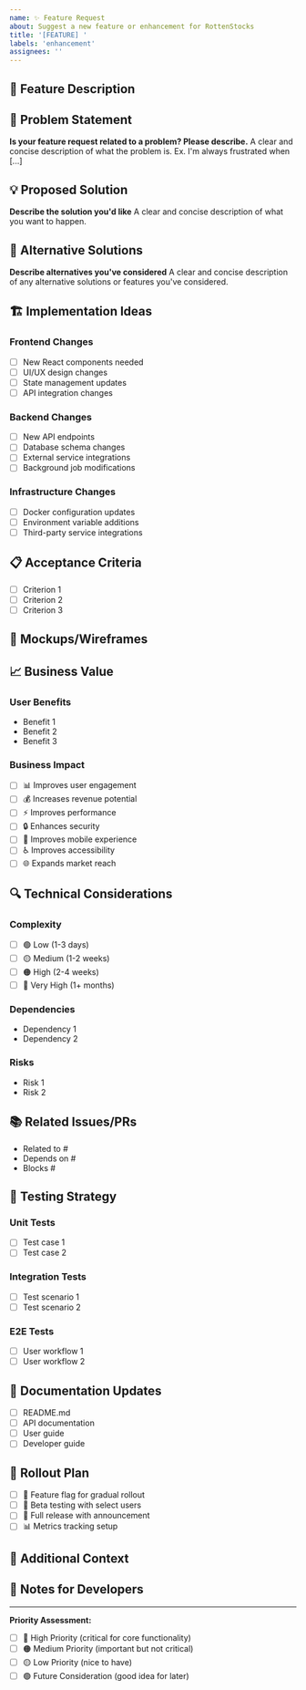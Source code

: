 ```yaml
---
name: ✨ Feature Request
about: Suggest a new feature or enhancement for RottenStocks
title: '[FEATURE] '
labels: 'enhancement'
assignees: ''
---
```


## 🎯 Feature Description
<!-- A clear and concise description of the feature you'd like to see -->

## 🤔 Problem Statement
<!-- What problem does this feature solve? What's the user need? -->
**Is your feature request related to a problem? Please describe.**
A clear and concise description of what the problem is. Ex. I'm always frustrated when [...]

## 💡 Proposed Solution
<!-- Describe the solution you'd like -->
**Describe the solution you'd like**
A clear and concise description of what you want to happen.

## 🔄 Alternative Solutions
<!-- Describe alternatives you've considered -->
**Describe alternatives you've considered**
A clear and concise description of any alternative solutions or features you've considered.

## 🏗️ Implementation Ideas
<!-- If you have ideas about how this could be implemented -->

### Frontend Changes
- [ ] New React components needed
- [ ] UI/UX design changes
- [ ] State management updates
- [ ] API integration changes

### Backend Changes
- [ ] New API endpoints
- [ ] Database schema changes
- [ ] External service integrations
- [ ] Background job modifications

### Infrastructure Changes
- [ ] Docker configuration updates
- [ ] Environment variable additions
- [ ] Third-party service integrations

## 📋 Acceptance Criteria
<!-- Define what "done" looks like for this feature -->
- [ ] Criterion 1
- [ ] Criterion 2
- [ ] Criterion 3

## 🎨 Mockups/Wireframes
<!-- If applicable, add mockups or wireframes -->

## 📈 Business Value
<!-- Why is this feature important? What's the expected impact? -->

### User Benefits
- Benefit 1
- Benefit 2
- Benefit 3

### Business Impact
- [ ] 📊 Improves user engagement
- [ ] 💰 Increases revenue potential
- [ ] ⚡ Improves performance
- [ ] 🔒 Enhances security
- [ ] 📱 Improves mobile experience
- [ ] ♿ Improves accessibility
- [ ] 🌐 Expands market reach

## 🔍 Technical Considerations

### Complexity
- [ ] 🟢 Low (1-3 days)
- [ ] 🟡 Medium (1-2 weeks)
- [ ] 🟠 High (2-4 weeks)
- [ ] 🔴 Very High (1+ months)

### Dependencies
<!-- List any dependencies on other features, services, or external factors -->
- Dependency 1
- Dependency 2

### Risks
<!-- Potential risks or challenges -->
- Risk 1
- Risk 2

## 📚 Related Issues/PRs
<!-- Link any related issues or pull requests -->
- Related to #
- Depends on #
- Blocks #

## 🧪 Testing Strategy
<!-- How should this feature be tested? -->

### Unit Tests
- [ ] Test case 1
- [ ] Test case 2

### Integration Tests
- [ ] Test scenario 1
- [ ] Test scenario 2

### E2E Tests
- [ ] User workflow 1
- [ ] User workflow 2

## 📖 Documentation Updates
<!-- What documentation needs to be updated? -->
- [ ] README.md
- [ ] API documentation
- [ ] User guide
- [ ] Developer guide

## 🚀 Rollout Plan
<!-- How should this feature be released? -->
- [ ] 🧪 Feature flag for gradual rollout
- [ ] 👥 Beta testing with select users
- [ ] 📢 Full release with announcement
- [ ] 📊 Metrics tracking setup

## 💬 Additional Context
<!-- Add any other context, links, or research about the feature request here -->

## 📝 Notes for Developers
<!-- Any specific technical notes or considerations for the development team -->

---
**Priority Assessment:**
- [ ] 🔴 High Priority (critical for core functionality)
- [ ] 🟠 Medium Priority (important but not critical)
- [ ] 🟡 Low Priority (nice to have)
- [ ] 🟢 Future Consideration (good idea for later)